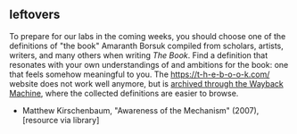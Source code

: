 
## leftovers

To prepare for our labs in the coming weeks, you should choose one of the definitions of "the book" Amaranth Borsuk compiled from scholars, artists, writers, and many others when writing _The Book_. Find a definition that resonates with your own understandings of and ambitions for the book: one that feels somehow meaningful to you. The <https://t-h-e-b-o-o-k.com/> website does not work well anymore, but is [archived through the Wayback Machine](https://web.archive.org/web/20210301122906/https://t-h-e-b-o-o-k.com/definitions/), where the collected definitions are easier to browse.


+ Matthew Kirschenbaum, "Awareness of the Mechanism" (2007), [resource via library]
